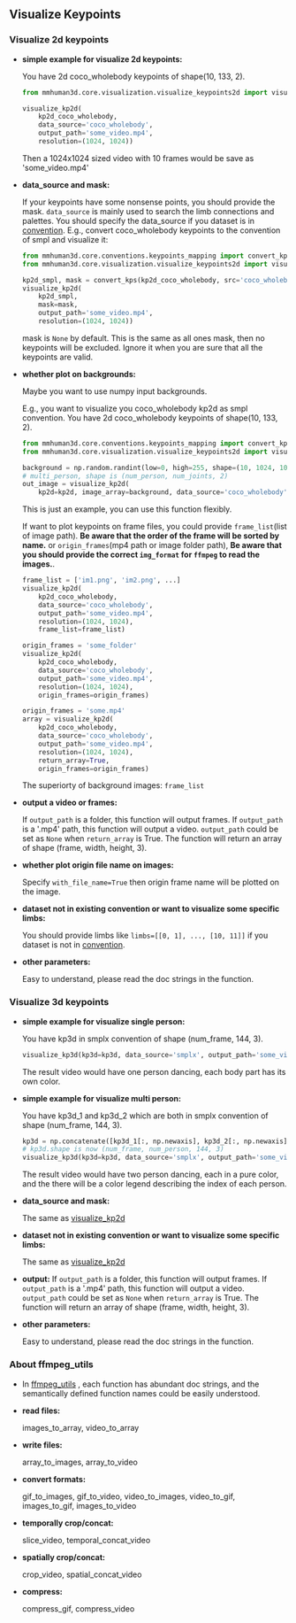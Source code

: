 ## Visualize Keypoints

### Visualize 2d keypoints
- **simple example for visualize 2d keypoints:**

    You have 2d coco_wholebody keypoints of shape(10, 133, 2).
    ```python
    from mmhuman3d.core.visualization.visualize_keypoints2d import visualize_kp2d

    visualize_kp2d(
        kp2d_coco_wholebody,
        data_source='coco_wholebody',
        output_path='some_video.mp4',
        resolution=(1024, 1024))
    ```
    Then a 1024x1024 sized video with 10 frames would be save as 'some_video.mp4'

- **data_source and mask:**

    If your keypoints have some nonsense points, you should provide the mask. `data_source` is mainly used to search the limb connections and palettes. You should specify the data_source if you dataset is in [convention](https://github.com/open-mmlab/mmhuman3d/tree/main/mmhuman3d/core/conventions/keypoints_mapping/).
    E.g., convert coco_wholebody keypoints to the convention of smpl and visualize it:
    ```python
    from mmhuman3d.core.conventions.keypoints_mapping import convert_kps
    from mmhuman3d.core.visualization.visualize_keypoints2d import visualize_kp2d

    kp2d_smpl, mask = convert_kps(kp2d_coco_wholebody, src='coco_wholebody', dst='smpl')
    visualize_kp2d(
        kp2d_smpl,
        mask=mask,
        output_path='some_video.mp4',
        resolution=(1024, 1024))
    ```
    mask is `None` by default. This is the same as all ones mask, then no keypoints will be excluded. Ignore it when you are sure that all the keypoints are valid.


- **whether plot on backgrounds:**

    Maybe you want to use numpy input backgrounds.

    E.g., you want to visualize you coco_wholebody kp2d as smpl convention. You have 2d coco_wholebody keypoints of shape(10, 133, 2).
    ```python
    from mmhuman3d.core.conventions.keypoints_mapping import convert_kps
    from mmhuman3d.core.visualization.visualize_keypoints2d import visualize_kp2d

    background = np.random.randint(low=0, high=255, shape=(10, 1024, 1024, 4))
    # multi_person, shape is (num_person, num_joints, 2)
    out_image = visualize_kp2d(
        kp2d=kp2d, image_array=background, data_source='coco_wholebody', return_array=True)

    ```
    This is just an example, you can use this function flexibly.

    If want to plot keypoints on frame files, you could provide `frame_list`(list of image path). **Be aware that the order of the frame will be sorted by name.**
    or `origin_frames`(mp4 path or image folder path), **Be aware that you should provide the correct `img_format` for `ffmpeg` to read the images.**.
    ```python
    frame_list = ['im1.png', 'im2.png', ...]
    visualize_kp2d(
        kp2d_coco_wholebody,
        data_source='coco_wholebody',
        output_path='some_video.mp4',
        resolution=(1024, 1024),
        frame_list=frame_list)

    origin_frames = 'some_folder'
    visualize_kp2d(
        kp2d_coco_wholebody,
        data_source='coco_wholebody',
        output_path='some_video.mp4',
        resolution=(1024, 1024),
        origin_frames=origin_frames)

    origin_frames = 'some.mp4'
    array = visualize_kp2d(
        kp2d_coco_wholebody,
        data_source='coco_wholebody',
        output_path='some_video.mp4',
        resolution=(1024, 1024),
        return_array=True,
        origin_frames=origin_frames)

    ```
    The superiorty of background images: `frame_list`

- **output a video or frames:**

    If `output_path` is a folder, this function will output frames.
    If `output_path` is a '.mp4' path, this function will output a video.
    `output_path` could be set as `None` when `return_array` is True. The function will return an array of shape (frame, width, height, 3).

- **whether plot origin file name on images:**

    Specify `with_file_name=True` then origin frame name will be plotted on the image.

- **dataset not in existing convention or want to visualize some specific limbs:**

    You should provide limbs like
    `limbs=[[0, 1], ..., [10, 11]]`
    if you dataset is not in [convention](https://github.com/open-mmlab/mmhuman3d/tree/main/mmhuman3d/core/conventions/keypoints_mapping/).

- **other parameters:**

    Easy to understand, please read the doc strings in the function.

### Visualize 3d keypoints

- **simple example for visualize single person:**

    You have kp3d in smplx convention of shape (num_frame, 144, 3).
    ```python
    visualize_kp3d(kp3d=kp3d, data_source='smplx', output_path='some_video.mp4')
    ```
    The result video would have one person dancing, each body part has its own color.

- **simple example for visualize multi person:**

    You have kp3d_1 and kp3d_2 which are both in smplx convention of shape (num_frame, 144, 3).
    ```python
    kp3d = np.concatenate([kp3d_1[:, np.newaxis], kp3d_2[:, np.newaxis]], axis=1)
    # kp3d.shape is now (num_frame, num_person, 144, 3)
    visualize_kp3d(kp3d=kp3d, data_source='smplx', output_path='some_video.mp4')
    ```
    The result video would have two person dancing, each in a pure color, and the there will be a color legend describing the index of each person.

- **data_source and mask:**

    The same as [visualize_kp2d](#visualize_kp2d)

- **dataset not in existing convention or want to visualize some specific limbs:**

    The same as [visualize_kp2d](#visualize_kp2d)

- **output:**
    If `output_path` is a folder, this function will output frames.
    If `output_path` is a '.mp4' path, this function will output a video.
    `output_path` could be set as `None` when `return_array` is True. The function will return an array of shape (frame, width, height, 3).

- **other parameters:**

    Easy to understand, please read the doc strings in the function.


### About ffmpeg_utils
- In [ffmpeg_utils](https://github.com/open-mmlab/mmhuman3d/tree/main/mmhuman3d/utils/ffmpeg_utils.py) , each function has abundant doc strings, and the semantically defined function names could be easily understood.

- **read files:**

    images_to_array, video_to_array

- **write files:**

    array_to_images, array_to_video

- **convert formats:**

    gif_to_images, gif_to_video,  video_to_images, video_to_gif, images_to_gif, images_to_video

- **temporally crop/concat:**

    slice_video, temporal_concat_video

- **spatially crop/concat:**

    crop_video, spatial_concat_video

- **compress:**

    compress_gif, compress_video
